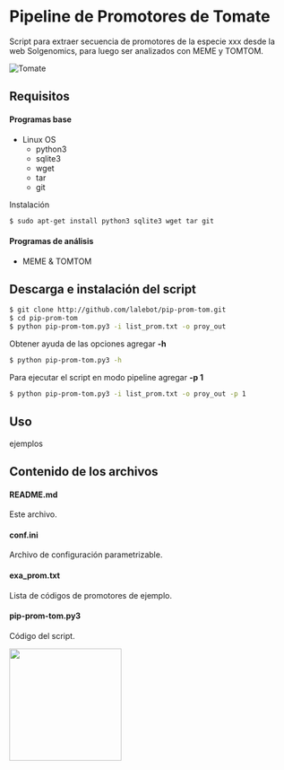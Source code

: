 # Pipeline de Promotores de Tomate

Script para extraer secuencia de promotores de la especie xxx desde la web Solgenomics, para luego ser analizados con MEME y TOMTOM.

![Tomate](http://www.ghesaf.ro/wp-content/uploads/2011/09/tomate-heinz-1370.jpg "Tomate")

## Requisitos

#### Programas base
+ Linux OS
    + python3
    + sqlite3
    + wget
    + tar
    + git

Instalación
```bash
$ sudo apt-get install python3 sqlite3 wget tar git
```


#### Programas de análisis
+ MEME & TOMTOM


## Descarga e instalación del script

```bash
$ git clone http://github.com/lalebot/pip-prom-tom.git
$ cd pip-prom-tom
$ python pip-prom-tom.py3 -i list_prom.txt -o proy_out
```

Obtener ayuda de las opciones agregar **-h**
```bash
$ python pip-prom-tom.py3 -h
```

Para ejecutar el script en modo pipeline agregar **-p 1**
```bash
$ python pip-prom-tom.py3 -i list_prom.txt -o proy_out -p 1
```

## Uso
ejemplos


## Contenido de los archivos

#### README.md
Este archivo.

#### conf.ini
Archivo de configuración parametrizable.

#### exa_prom.txt
Lista de códigos de promotores de ejemplo.

#### pip-prom-tom.py3
Código del script.


<img src="https://theapproachdotorg.files.wordpress.com/2012/05/killer-tomato.jpg" align="left" width="200">
